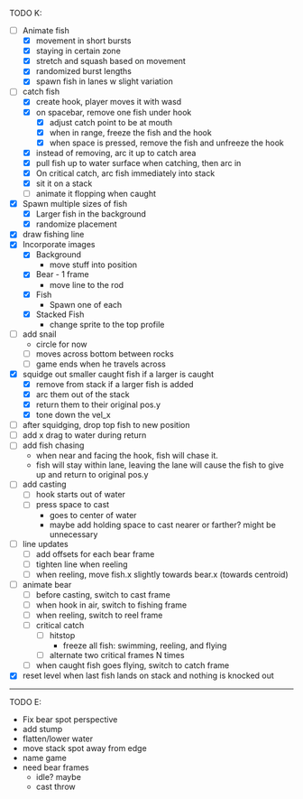 TODO K:
- [ ] Animate fish
  - [x] movement in short bursts
  - [x] staying in certain zone
  - [x] stretch and squash based on movement
  - [x] randomized burst lengths
  - [x] spawn fish in lanes w slight variation
- [ ] catch fish
  - [x] create hook, player moves it with wasd
  - [x] on spacebar, remove one fish under hook
    - [x] adjust catch point to be at mouth
    - [x] when in range, freeze the fish and the hook
    - [x] when space is pressed, remove the fish and unfreeze the hook
  - [x] instead of removing, arc it up to catch area
  - [x] pull fish up to water surface when catching, then arc in
  - [x] On critical catch, arc fish immediately into stack
  - [x] sit it on a stack
  - [ ] animate it flopping when caught
- [x] Spawn multiple sizes of fish
  - [x] Larger fish in the background
  - [x] randomize placement
- [x] draw fishing line
- [x] Incorporate images
  - [x] Background
    - move stuff into position
  - [x] Bear - 1 frame
    - move line to the rod
  - [x] Fish
    - Spawn one of each
  - [x] Stacked Fish
    - change sprite to the top profile
- [ ] add snail
  - circle for now
  - [ ] moves across bottom between rocks
  - [ ] game ends when he travels across
- [x] squidge out smaller caught fish if a larger is caught
  - [x] remove from stack if a larger fish is added
  - [x] arc them out of the stack
  - [x] return them to their original pos.y
  - [x] tone down the vel_x
- [ ] after squidging, drop top fish to new position
- [ ] add x drag to water during return
- [ ] add fish chasing
  - when near and facing the hook, fish will chase it. 
  - fish will stay within lane, leaving the lane will cause the fish to give up and return to original pos.y
- [ ] add casting
  - [ ] hook starts out of water
  - [ ] press space to cast
    - goes to center of water
    - maybe add holding space to cast nearer or farther? might be unnecessary
- [ ] line updates
  - [ ] add offsets for each bear frame
  - [ ] tighten line when reeling
  - [ ] when reeling, move fish.x slightly towards bear.x (towards centroid)
- [ ] animate bear
  - [ ] before casting, switch to cast frame
  - [ ] when hook in air, switch to fishing frame
  - [ ] when reeling, switch to reel frame
  - [ ] critical catch
    - [ ] hitstop
      - freeze all fish: swimming, reeling, and flying
    - [ ] alternate two critical frames N times
  - [ ] when caught fish goes flying, switch to catch frame
- [x] reset level when last fish lands on stack and nothing is knocked out

---

TODO E:
- Fix bear spot perspective
- add stump
- flatten/lower water
- move stack spot away from edge
- name game
- need bear frames
  - idle? maybe
  - cast throw